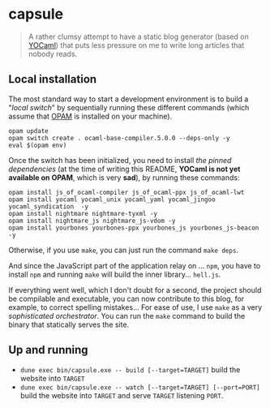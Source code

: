 # capsule

> A rather clumsy attempt to have a static blog generator (based on
> [YOCaml](https://github.com/xhtmlboi/yocaml)) that puts less pressure on me to
> write long articles that nobody reads.

## Local installation

The most standard way to start a development environment is to build a "_local
switch_" by sequentially running these different commands (which assume that
[OPAM](https://opam.ocaml.org/) is installed on your machine).

```shellsession
opam update
opam switch create . ocaml-base-compiler.5.0.0 --deps-only -y
eval $(opam env)
```

Once the switch has been initialized, you need to install _the pinned
dependencies_ (at the time of writing this README, **YOCaml is not yet available
on OPAM**, which is very **sad**), by running these commands:

```shellsession
opam install js_of_ocaml-compiler js_of_ocaml-ppx js_of_ocaml-lwt
opam install yocaml yocaml_unix yocaml_yaml yocaml_jingoo yocaml_syndication  -y
opam install nightmare nightmare-tyxml -y
opam install nightmare_js nightmare_js-vdom -y
opam install yourbones yourbones-ppx yourbones_js yourbones_js-beacon -y
```

Otherwise, if you use `make`, you can just run the command `make deps`.

And since the JavaScript part of the application relay on ... `npm`, you have to
install `npm` and running `make` will build the inner library... `hell.js`.

If everything went well, which I don't doubt for a second, the project should be
compilable and executable, you can now contribute to this blog, for example, to
correct spelling mistakes... For ease of use, I use `make` as a very
_sophisticated orchestrator_. You can run the `make` command to build the binary
that statically serves the site.

## Up and running

- `dune exec bin/capsule.exe -- build [--target=TARGET]` build the website into `TARGET`
- `dune exec bin/capsule.exe -- watch [--target=TARGET] [--port=PORT]` build the website
  into `TARGET` and serve `TARGET` listening `PORT`.

